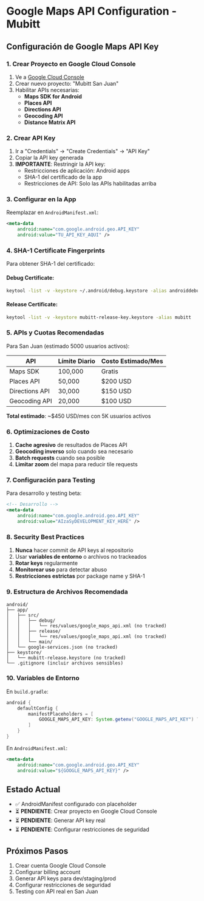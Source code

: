# Google Maps API Configuration - Mubitt

## Configuración de Google Maps API Key

### 1. Crear Proyecto en Google Cloud Console

1. Ve a [Google Cloud Console](https://console.cloud.google.com/)
2. Crear nuevo proyecto: "Mubitt San Juan"
3. Habilitar APIs necesarias:
   - **Maps SDK for Android**
   - **Places API**
   - **Directions API**
   - **Geocoding API**
   - **Distance Matrix API**

### 2. Crear API Key

1. Ir a "Credentials" → "Create Credentials" → "API Key"
2. Copiar la API key generada
3. **IMPORTANTE**: Restringir la API key:
   - Restricciones de aplicación: Android apps
   - SHA-1 del certificado de la app
   - Restricciones de API: Solo las APIs habilitadas arriba

### 3. Configurar en la App

Reemplazar en `AndroidManifest.xml`:

```xml
<meta-data
    android:name="com.google.android.geo.API_KEY"
    android:value="TU_API_KEY_AQUI" />
```

### 4. SHA-1 Certificate Fingerprints

Para obtener SHA-1 del certificado:

#### Debug Certificate:
```bash
keytool -list -v -keystore ~/.android/debug.keystore -alias androiddebugkey -storepass android -keypass android
```

#### Release Certificate:
```bash
keytool -list -v -keystore mubitt-release-key.keystore -alias mubitt
```

### 5. APIs y Cuotas Recomendadas

Para San Juan (estimado 5000 usuarios activos):

| API | Límite Diario | Costo Estimado/Mes |
|-----|---------------|-------------------|
| Maps SDK | 100,000 | Gratis |
| Places API | 50,000 | $200 USD |
| Directions API | 30,000 | $150 USD |
| Geocoding API | 20,000 | $100 USD |

**Total estimado**: ~$450 USD/mes con 5K usuarios activos

### 6. Optimizaciones de Costo

1. **Cache agresivo** de resultados de Places API
2. **Geocoding inverso** solo cuando sea necesario
3. **Batch requests** cuando sea posible
4. **Limitar zoom** del mapa para reducir tile requests

### 7. Configuración para Testing

Para desarrollo y testing beta:

```xml
<!-- Desarrollo -->
<meta-data
    android:name="com.google.android.geo.API_KEY"
    android:value="AIzaSyDEVELOPMENT_KEY_HERE" />
```

### 8. Security Best Practices

1. **Nunca** hacer commit de API keys al repositorio
2. Usar **variables de entorno** o archivos no trackeados
3. **Rotar keys** regularmente
4. **Monitorear uso** para detectar abuso
5. **Restricciones estrictas** por package name y SHA-1

### 9. Estructura de Archivos Recomendada

```
android/
├── app/
│   ├── src/
│   │   ├── debug/
│   │   │   └── res/values/google_maps_api.xml (no tracked)
│   │   ├── release/
│   │   │   └── res/values/google_maps_api.xml (no tracked)
│   │   └── main/
│   └── google-services.json (no tracked)
├── keystore/
│   └── mubitt-release.keystore (no tracked)
└── .gitignore (incluir archivos sensibles)
```

### 10. Variables de Entorno

En `build.gradle`:

```gradle
android {
    defaultConfig {
        manifestPlaceholders = [
            GOOGLE_MAPS_API_KEY: System.getenv("GOOGLE_MAPS_API_KEY") ?: "demo_key"
        ]
    }
}
```

En `AndroidManifest.xml`:

```xml
<meta-data
    android:name="com.google.android.geo.API_KEY"
    android:value="${GOOGLE_MAPS_API_KEY}" />
```

## Estado Actual

- ✅ AndroidManifest configurado con placeholder
- ⏳ **PENDIENTE**: Crear proyecto en Google Cloud Console
- ⏳ **PENDIENTE**: Generar API key real
- ⏳ **PENDIENTE**: Configurar restricciones de seguridad

## Próximos Pasos

1. Crear cuenta Google Cloud Console
2. Configurar billing account
3. Generar API keys para dev/staging/prod
4. Configurar restricciones de seguridad
5. Testing con API real en San Juan